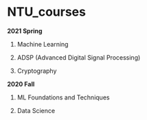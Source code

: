 # NTU_courses

**2021 Spring**

1. Machine Learning

2. ADSP (Advanced Digital Signal Processing)

3. Cryptography

**2020 Fall**

1. ML Foundations and Techniques

2. Data Science
